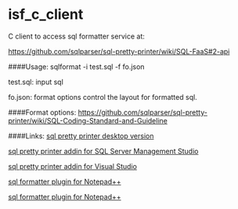 isf_c_client
============

C client to access sql formatter service at:

https://github.com/sqlparser/sql-pretty-printer/wiki/SQL-FaaS#2-api


####Usage:
sqlformat -i test.sql -f fo.json

test.sql: input sql

fo.json: format options control the layout for formatted sql.

####Format options:
https://github.com/sqlparser/sql-pretty-printer/wiki/SQL-Coding-Standard-and-Guideline

####Links:
[sql pretty printer desktop version](http://www.dpriver.com/products/sqlpp/desktop_index.php)

[sql pretty printer addin for SQL Server Management Studio](http://www.dpriver.com/products/sqlpp/ssms_index.php)

[sql pretty printer addin for Visual Studio](http://www.dpriver.com/products/sqlpp/vs_index.php)

[sql formatter plugin for Notepad++](https://github.com/sqlparser/isf_notepad)

[sql formatter plugin for Notepad++](https://github.com/sqlparser/isf_eclipse)


